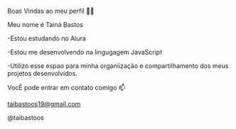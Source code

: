 Boas Vindas ao meu perfil 💙💙

Meu nome é Tainá Bastos 

-Estou estudando no Alura

-Estou me desenvolvendo na lingugagem JavaScript

-Utilizo esse espao para minha organiização e compartilhamento dos meus projetos desenvolvidos.



VocÊ pode entrar em contato comigo 📫


taibastoos19@gmail.com

@taibastoos 
